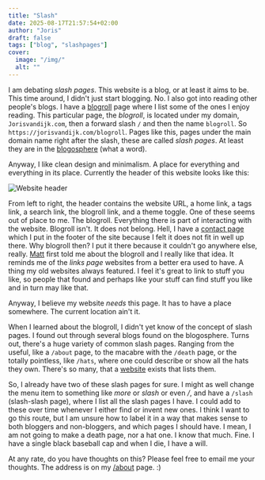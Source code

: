 ```yaml
---
title: "Slash"
date: 2025-08-17T21:57:54+02:00
author: "Joris"
draft: false
tags: ["blog", "slashpages"]
cover:
  image: "/img/"
  alt: ""
---
```


I am debating _slash pages_. This website is a blog, or at least it aims to be. This time around, I didn't just start blogging. No. I also got into reading other people's blogs. I have a [blogroll](/blogroll) page where I list some of the ones I enjoy reading. This particular page, the _blogroll_, is located under my domain, `Jorisvandijk.com`, then a forward slash `/` and then the name `blogroll`. So `https://jorisvandijk.com/blogroll`. Pages like this, pages under the main domain name right after the slash, these are called _slash pages_. At least they are in the [blogosphere](https://en.wikipedia.org/wiki/Blogosphere) (what a word). 

Anyway, I like clean design and minimalism. A place for everything and everything in its place. Currently the header of this website looks like this: 

![Website header](/img/header.png)

From left to right, the header contains the website URL, a home link, a tags link, a search link, the blogroll link, and a theme toggle. One of these seems out of place to me. The blogroll. Everything there is part of interacting with the website. Blogroll isn't. It does not belong. Hell, I have a [contact page](/joris) which I put in the footer of the site because I felt it does not fit in well up there. Why blogroll then? I put it there because it couldn't go anywhere else, really. [Matt](https://mtwb.blog/blogroll/) first told me about the blogroll and I really like that idea. It reminds me of the _links page_ websites from a better era used to have. A thing my old websites always featured. I feel it's great to link to stuff you like, so people that found and perhaps like your stuff can find stuff you like and in turn may like that. 

Anyway, I believe my website *needs* this page. It has to have a place somewhere. The current location ain't it.

When I learned about the blogroll, I didn't yet know of the concept of slash pages. I found out through several blogs found on the blogosphere. Turns out, there's a huge variety of common slash pages. Ranging from the useful, like a `/about` page, to the macabre with the `/death` page, or the totally pointless, like `/hats`, where one could describe or show all the hats they own. There's so many, that a [website](https://slashpages.net/) exists that lists them. 

So, I already have two of these slash pages for sure. I might as well change the menu item to something like _more_ or _slash_ or even _/_, and have a `/slash` (slash-slash page), where I list all the slash pages I have. I could add to these over time whenever I either find or invent new ones. I think I want to go this route, but I am unsure how to label it in a way that makes sense to both bloggers and non-bloggers, and which pages I should have. I mean, I am not going to make a death page, nor a hat one. I know that much. Fine. I have a single black baseball cap and when I die, I have a will. 

At any rate, do you have thoughts on this? Please feel free to email me your thoughts. The address is on my [/about](/about) page. :)

 
